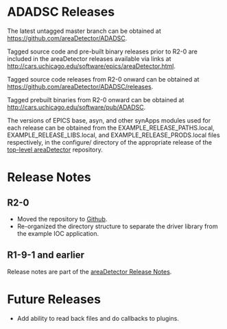 ADADSC Releases
===============

The latest untagged master branch can be obtained at
https://github.com/areaDetector/ADADSC.

Tagged source code and pre-built binary releases prior to R2-0 are included
in the areaDetector releases available via links at
http://cars.uchicago.edu/software/epics/areaDetector.html.

Tagged source code releases from R2-0 onward can be obtained at 
https://github.com/areaDetector/ADADSC/releases.

Tagged prebuilt binaries from R2-0 onward can be obtained at
http://cars.uchicago.edu/software/pub/ADADSC.

The versions of EPICS base, asyn, and other synApps modules used for each release can be obtained from 
the EXAMPLE_RELEASE_PATHS.local, EXAMPLE_RELEASE_LIBS.local, and EXAMPLE_RELEASE_PRODS.local
files respectively, in the configure/ directory of the appropriate release of the 
[top-level areaDetector](https://github.com/areaDetector/areaDetector) repository.


Release Notes
=============

R2-0
----
* Moved the repository to [Github](https://github.com/areaDetector/ADADSC).
* Re-organized the directory structure to separate the driver library from the example IOC application.


R1-9-1 and earlier
------------------
Release notes are part of the
[areaDetector Release Notes](http://cars.uchicago.edu/software/epics/areaDetectorReleaseNotes.html).

Future Releases
===============
* Add ability to read back files and do callbacks to plugins.
